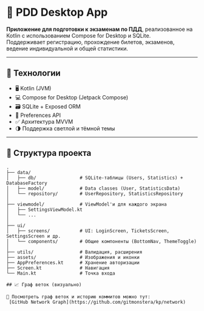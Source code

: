 # 🚦 PDD Desktop App

**Приложение для подготовки к экзаменам по ПДД**, реализованное на Kotlin с использованием Compose for Desktop и SQLite.  
Поддерживает регистрацию, прохождение билетов, экзаменов, ведение индивидуальной и общей статистики.

---

## 🧱 Технологии

- 🖥️ Kotlin (JVM)
- 💻 Compose for Desktop (Jetpack Compose)
- 🗃 SQLite + Exposed ORM
- 🔐 Preferences API
- ✅ Архитектура MVVM
- 🌗 Поддержка светлой и тёмной темы

---

## 📂 Структура проекта

```text
.
├── data/
│   ├── db/                # SQLite-таблицы (Users, Statistics) + DatabaseFactory
│   ├── model/             # Data classes (User, StatisticsData)
│   └── repository/        # UserRepository, StatisticsRepository
│
├── viewmodel/             # ViewModel'и для каждого экрана
│   ├── SettingsViewModel.kt
│   └── ...
│
├── ui/
│   ├── screens/           # UI: LoginScreen, TicketsScreen, SettingsScreen и др.
│   └── components/        # Общие компоненты (BottomNav, ThemeToggle)
│
├── utils/                 # Валидация, расширения
├── assets/                # Изображения и иконки
├── AppPreferences.kt      # Хранение авторизации
├── Screen.kt              # Навигация
└── Main.kt                # Точка входа

## 📈 Граф веток (визуально)

🧭 Посмотреть граф веток и историю коммитов можно тут:  
 [GitHub Network Graph](https://github.com/gitmonstera/kp/network)